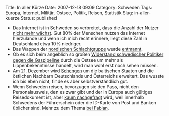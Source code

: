 Title: In aller Kürze
Date: 2007-12-18 09:09
Category: Schweden
Tags: Europa, Internet, Militär, Ostsee, Politik, Reisen, Statistik
Slug: in-aller-kuerze
Status: published

-   Das Internet ist in Schweden so verbreitet, dass die Anzahl der
    Nutzer [nicht mehr
    wächst](http://www.scb.se/templates/PlanerPublicerat/ViewInfo.aspx?publobjid=7061).
    Gut 80% der Menschen nutzen das Internet hierzulande und wenn ich
    mich recht erinnere, liegt diese Zahl in Deutschland etwa 10%
    niedriger.
-   Das Wappen der [nordischen
    Schlachtgruppe](http://www.fiket.de/2007/04/16/nordische-schlachtgruppe/)
    wurde [entmannt](http://blog.zeit.de/sex/?p=475).
-   Ob es sich beim angeblich so großen [Widerstand schwedischer
    Politiker gegen die
    Gaspipeline](http://www.sr.se/cgi-bin/international/nyhetssidor/artikel.asp?nyheter=1&programid=2108&Artikel=1781957)
    durch die Ostsee um mehr als Lippenbekenntnisse handelt, wird man
    wohl erst noch sehen müssen.
-   Am 21. Dezember wird
    [Schengen](http://de.wikipedia.org/wiki/Schengener_Abkommen) um die
    baltischen Staaten und die östlichen Nachbarn Deutschlands und
    Österreichs erweitert. Das wusste ich bis eben nicht, finde es aber
    selbstverständlich gut.
-   Wenn Schweden reisen, bevorzugen sie den Pass, nicht den
    Personalausweis, den es zwar gibt und der in Europa auch gültiges
    Reisedokument ist, aber [kaum
    nachgefragt](http://www.dn.se/DNet/jsp/polopoly.jsp?d=554&a=725769)
    wird, weil innerhalb Schwedens der Führerschein oder die ID-Karte
    von Post und Banken üblicher sind. Mehr zu dem Thema [bei
    Fabian](http://hansbaer.p1atin.de/?p=417).

